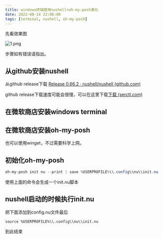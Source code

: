 ```yaml
---
title: windows终端使用nushell+oh-my-posh美化
date: 2022-08-14 22:06:00
tags: [terminal, nushell, oh-my-posh]
---
```


先看效果图

![1.png](https://p9-juejin.byteimg.com/tos-cn-i-k3u1fbpfcp/dfad52c6272b41f28eecd429506f3d7f~tplv-k3u1fbpfcp-watermark.image?)

步骤如有错误请指出。

## 从github安装nushell
从github release下载 [Release 0.66.2 · nushell/nushell (github.com)](https://github.com/nushell/nushell/releases/tag/0.66.2)

github release下载速度可能会很慢，可以在这里下载[下载 (serctl.com)](https://d.serctl.com/)

## 在微软商店安装windows terminal

## 在微软商店安装oh-my-posh
也可以使用winget，不过需要科学上网。

## 初始化oh-my-posh
```powershell
oh-my-posh init nu --print | save %USERPROFILE%\\.config\\nu\\init.nu
```
使用上面的命令会生成一个init.nu脚本

## nushell启动的时候执行init.nu
把下面添加到config.nu文件最后
```
source %USERPROFILE%\\.config\\nu\\init.nu
```

到此结束